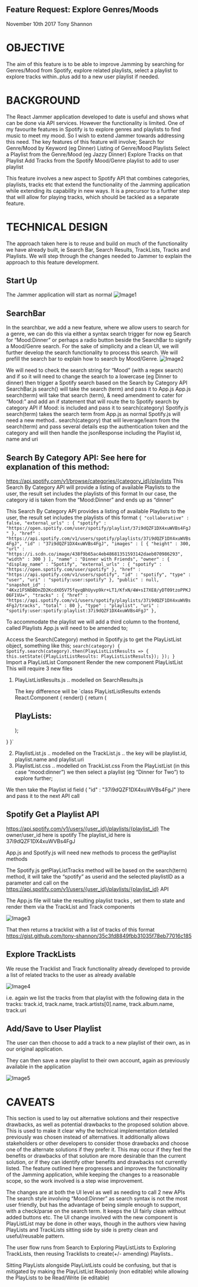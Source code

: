 ## Feature Request: Explore Genres/Moods
November 10th 2017
Tony Shannon

# OBJECTIVE
The aim of this feature is to be able to improve Jamming by searching for Genres/Mood from Spotify, explore related playlists, select a playlist to explore tracks within..plus add to a new user playlist if needed. 


# BACKGROUND 
The React Jammer application developed to date is useful and shows what can be done via API services. However the functionality is limited.
One of my favourite features in Spotify is to explore genres and playlists to find music to meet my mood. So I wish to extend Jammer towards addressing this need. The key features of this feature will involve;
	Search for Genre/Mood by Keyword (eg Dinner)
	Listing of Genre/Mood Playlists 
	Select a Playlist from the Genre/Mood (eg Jazzy Dinner) 
	Explore Tracks on that Playlist
	Add Tracks from the Spotify Mood/Genre playlist to add to user playlist 

This feature involves a new aspect to Spotify API  that combines categories, playlists, tracks etc that extend the functionality of the Jamming application while extending its capability in new ways. It is a precursor to a further step that will allow for playing tracks, which should be tackled as a separate feature.


# TECHNICAL DESIGN
The approach taken here is to reuse and build on much of the functionality we have already built, ie Search Bar, Search Results, TrackLists, Tracks and Playlists.
We will step through the changes needed to Jammer to explain the approach to this feature development.
## Start Up
The Jammer application will start as normal
![Image1](Slide1.JPG "Startup")


## SearchBar
In the searchbar, we add a new feature, where we allow users to search for a genre, we can do this via either a syntax search trigger for now eg Search for “Mood:Dinner” or perhaps a radio button beside the SearchBar to signify a Mood/Genre search. 
For the sake of simplicity and a clean UI, we will further develop the search functionality to process this search.  We will prefill the search bar to explain how to search by Mood/Genre.
![Image2](Slide2.JPG "Playlist")

We will need to check the search string for “Mood” (with a regex search) and if so it will need to change the search to a lowercase (eg Dinner to dinner) then trigger a Spotify search based on the Search by Category API
SearchBar.js search() will take the search (term) and pass it to App.js
App.js search(term) will take that search (term), & need amendment to cater for “Mood:”  and add an if statement that will route the to Spotify search by category API if Mood: is included and pass it to search(category)
Spotify.js search(term) takes the search term from App.js as normal
Spotify.js will need a new method.. search(category) that will leverage/learn from the search(term) and pass several details esp the authentication token and the category and will then handle the jsonResponse including the Playlist id, name and uri

## Search By Category API: See here for explanation of this method:
https://api.spotify.com/v1/browse/categories/{category_id}/playlists
This Search By Category API will provide a listing of available Playlists to the user, the result set includes the playlists of this format
In our case, the category id is taken from the “Mood:Dinner” and ends up as “dinner”



This Search By Category API provides a listing of available Playlists to the user, the result set includes the playlists of this format
`
{
      "collaborative" : false,
      "external_urls" : {
        "spotify" : "https://open.spotify.com/user/spotify/playlist/37i9dQZF1DX4xuWVBs4FgJ"
      },
      "href" : "https://api.spotify.com/v1/users/spotify/playlists/37i9dQZF1DX4xuWVBs4FgJ",
      "id" : "37i9dQZF1DX4xuWVBs4FgJ",
      "images" : [ {
        "height" : 300,
        "url" : "https://i.scdn.co/image/438f9b65ac4eb48681351593142daeb070986293",
        "width" : 300
      } ],
      "name" : "Dinner with Friends",
      "owner" : {
        "display_name" : "Spotify",
        "external_urls" : {
          "spotify" : "https://open.spotify.com/user/spotify"
        },
        "href" : "https://api.spotify.com/v1/users/spotify",
        "id" : "spotify",
        "type" : "user",
        "uri" : "spotify:user:spotify"
      },
      "public" : null,
      "snapshot_id" : "4Kxz1FSNbBDnZD2KcdXO5V75fqvqBhUyvp9kr+LT1/KfxN/4W+sI7XE8/yDT09tzoPPKJ06F1VU=",
      "tracks" : {
        "href" : "https://api.spotify.com/v1/users/spotify/playlists/37i9dQZF1DX4xuWVBs4FgJ/tracks",
        "total" : 80
      },
      "type" : "playlist",
      "uri" : "spotify:user:spotify:playlist:37i9dQZF1DX4xuWVBs4FgJ"
    }, 
    `
    
To accommodate the playlist we will add a third column to the frontend, called Playlists
App.js will need to be amended to;
	
Access the Search(Category) method in Spotify.js to get the PlayListList object, something like this;
  `search(category) {
    Spotify.search(category).then(PlayListListResults => {
      this.setState({PlayListListResults: PlayListListResults});
    });
  }`
Import a PlayListList Component
	Render the new component PlayListList
This will require 3 new files
1) PlayListListResults.js .. modelled on SearchResults.js

	The key difference will be
`class PlayListListResults extends React.Component {
  render() {
    return (
      <div className="PlayListListResults">
        <h2>PlayLists:</h2>
        <PlayListList tracks={this.props.PlayListListResults}/>
      </div>
    );
  }
}`


2) PlaylistList.js   .. modelled on the TrackList.js .. the key will be playlist.id, playlist.name and playlist.uri
3) PlaylistList.css   .. modelled on TrackList.css
From the PlayListList (in this case “mood:dinner”) we then select a playlist (eg “Dinner for Two”) to explore further;




We then take the Playlist id field (   "id" : "37i9dQZF1DX4xuWVBs4FgJ" )here and pass it to the next API call

## Spotify Get a Playlist API  
https://api.spotify.com/v1/users/{user_id}/playlists/{playlist_id}
The owner/user_id here is spotify
The playlist_id here is 37i9dQZF1DX4xuWVBs4FgJ

App.js and Spotify.js will need new methods to process the getPlaylist methods


The Spotify.js getPlayListTracks method will be based on the search(term) method, it will take the “spotify” as userid and the selected playlistID as a parameter and call on the https://api.spotify.com/v1/users/{user_id}/playlists/{playlist_id} API

The App.js file will take the resulting playlist tracks , set them to state and render them via the TrackList and Track components 

![Image3](Slide3.JPG "TrackLists")


That then returns a tracklist with a list of tracks of this format
https://gist.github.com/tony-shannon/35c3fd8849fbb31035f78eb77016c185

## Explore TrackLists
We reuse the Tracklist and Track functionality already developed to provide a list of related tracks to  the user as already available

![Image4](Slide4.JPG "TrackList to PlayList")

i.e. again we list the tracks from that playlist with the following data in the tracks:
track.id, track.name, track.artists[0].name, track.album.name, track.uri

## Add/Save to User Playlist
The user can then choose to add a track to a new playlist of their own, as in our original application.

They can then save a new playlist to their own account, again as previously available in the application

![Image5](Slide4.JPG "Save User PlayList")



# CAVEATS
This section is used to lay out alternative solutions and their respective drawbacks, as well as potential drawbacks to the proposed solution above. This is used to make it clear why the technical implementation detailed previously was chosen instead of alternatives. It additionally allows stakeholders or other developers to consider those drawbacks and choose one of the alternate solutions if they prefer it. This may occur if they feel the benefits or drawbacks of that solution are more desirable than the current solution, or if they can identify other benefits and drawbacks not currently listed.
The feature outlined here progresses and improves the functionality of the Jamming application, while keeping the changes to a reasonable scope, so the work involved is a step wise improvement.


The changes are at both the UI level as well as needing to call 2 new APIs
The search style involving “Mood:Dinner” as search syntax is not the most user friendly, but has the advantage of being simple enough to support, with a check/parse on the search term. It keeps the UI fairly clean without added buttons etc.
The UI change involved with the new component is PlayListList may be done in other ways, though in the authors view having PlayLists and TrackLists sitting side by side is pretty clean and useful/reusable pattern.

The user flow runs from Search to Exploring PlayListLists to Exploring TrackLists, then reusing Tracklists to create(+/- amending) Playlists.. 


Sitting PlayLists alongside PlayListLists could be confusing, but that is mitigated by making the PlayListList Readonly (non editable) while allowing the PlayLists to be Read/Write (ie editable)
